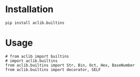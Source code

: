 # Installation
    pip install aclib.builtins

# Usage
    # from aclib import builtins
    # import aclib.builtins
    from aclib.builtins import Str, Bin, Oct, Hex, BaseNumber
    from aclib.builtins import decorator, SELF
